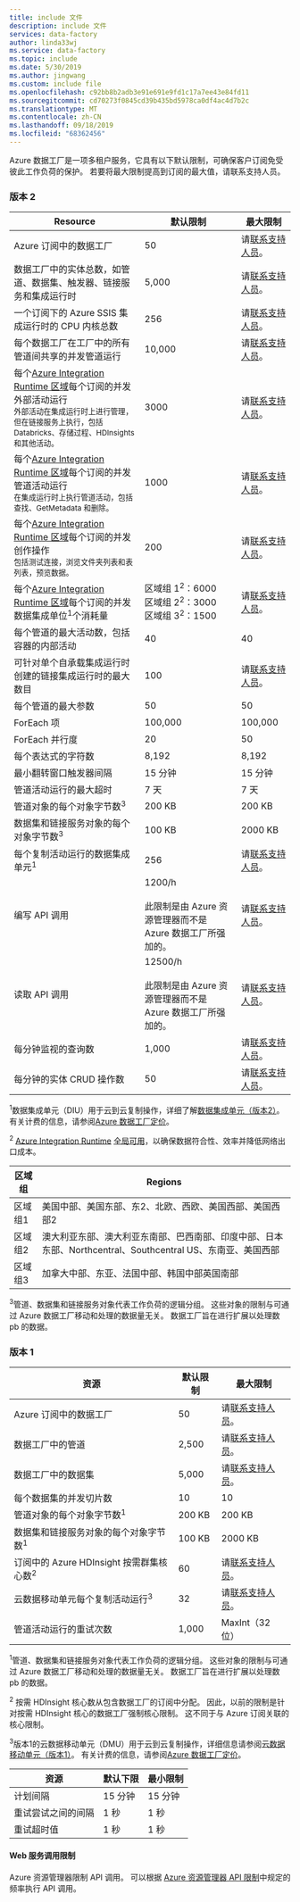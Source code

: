 ```yaml
---
title: include 文件
description: include 文件
services: data-factory
author: linda33wj
ms.service: data-factory
ms.topic: include
ms.date: 5/30/2019
ms.author: jingwang
ms.custom: include file
ms.openlocfilehash: c92bb8b2adb3e91e691e9fd1c17a7ee43e84fd11
ms.sourcegitcommit: cd70273f0845cd39b435bd5978ca0df4ac4d7b2c
ms.translationtype: MT
ms.contentlocale: zh-CN
ms.lasthandoff: 09/18/2019
ms.locfileid: "68362456"
---
```

Azure 数据工厂是一项多租户服务，它具有以下默认限制，可确保客户订阅免受彼此工作负荷的保护。 若要将最大限制提高到订阅的最大值，请联系支持人员。

### <a name="version-2"></a>版本 2

| Resource | 默认限制 | 最大限制 |
| -------- | ------------- | ------------- |
| Azure 订阅中的数据工厂 | 50 | 请[联系支持人员](https://azure.microsoft.com/blog/2014/06/04/azure-limits-quotas-increase-requests/)。 |
| 数据工厂中的实体总数，如管道、数据集、触发器、链接服务和集成运行时 | 5,000 | 请[联系支持人员](https://azure.microsoft.com/blog/2014/06/04/azure-limits-quotas-increase-requests/)。 |
| 一个订阅下的 Azure SSIS 集成运行时的 CPU 内核总数 | 256 | 请[联系支持人员](https://azure.microsoft.com/blog/2014/06/04/azure-limits-quotas-increase-requests/)。 |
| 每个数据工厂在工厂中的所有管道间共享的并发管道运行 | 10,000  | 请[联系支持人员](https://azure.microsoft.com/blog/2014/06/04/azure-limits-quotas-increase-requests/)。 |
| 每个[Azure Integration Runtime 区域](../articles/data-factory/concepts-integration-runtime.md#integration-runtime-location)每个订阅的并发外部活动运行<br><small>外部活动在集成运行时上进行管理，但在链接服务上执行，包括 Databricks、存储过程、HDInsights 和其他活动。</small> | 3000 | 请[联系支持人员](https://azure.microsoft.com/blog/2014/06/04/azure-limits-quotas-increase-requests/)。 |
| 每个[Azure Integration Runtime 区域](../articles/data-factory/concepts-integration-runtime.md#integration-runtime-location)每个订阅的并发管道活动运行 <br><small>在集成运行时上执行管道活动，包括查找、GetMetadata 和删除。</small>| 1000 | 请[联系支持人员](https://azure.microsoft.com/blog/2014/06/04/azure-limits-quotas-increase-requests/)。 |
| 每个[Azure Integration Runtime 区域](../articles/data-factory/concepts-integration-runtime.md#integration-runtime-location)每个订阅的并发创作操作<br><small>包括测试连接，浏览文件夹列表和表列表，预览数据。 | 200 | 请[联系支持人员](https://azure.microsoft.com/blog/2014/06/04/azure-limits-quotas-increase-requests/)。 |
| 每个[Azure Integration Runtime 区域](../articles/data-factory/concepts-integration-runtime.md#integration-runtime-location)每个订阅的并发数据集成单位<sup>1</sup>个消耗量| 区域组 1<sup>2</sup>：6000<br>区域组 2<sup>2</sup>：3000<br>区域组 3<sup>2</sup>：1500 | 请[联系支持人员](https://azure.microsoft.com/blog/2014/06/04/azure-limits-quotas-increase-requests/)。 |
| 每个管道的最大活动数，包括容器的内部活动 | 40 | 40 |
| 可针对单个自承载集成运行时创建的链接集成运行时的最大数目 | 100 | 请[联系支持人员](https://azure.microsoft.com/blog/2014/06/04/azure-limits-quotas-increase-requests/)。 |
| 每个管道的最大参数 | 50 | 50 |
| ForEach 项 | 100,000 | 100,000 |
| ForEach 并行度 | 20 | 50 |
| 每个表达式的字符数 | 8,192 | 8,192 |
| 最小翻转窗口触发器间隔 | 15 分钟 | 15 分钟 |
| 管道活动运行的最大超时 | 7 天 | 7 天 |
| 管道对象的每个对象字节数<sup>3</sup> | 200 KB | 200 KB |
| 数据集和链接服务对象的每个对象字节数<sup>3</sup> | 100 KB | 2000 KB |
| 每个复制活动运行的数据集成单元<sup>1</sup> | 256 | 请[联系支持人员](https://azure.microsoft.com/blog/2014/06/04/azure-limits-quotas-increase-requests/)。 |
| 编写 API 调用 | 1200/h<br/><br/> 此限制是由 Azure 资源管理器而不是 Azure 数据工厂所强加的。 | 请[联系支持人员](https://azure.microsoft.com/blog/2014/06/04/azure-limits-quotas-increase-requests/)。 |
| 读取 API 调用 | 12500/h<br/><br/> 此限制是由 Azure 资源管理器而不是 Azure 数据工厂所强加的。 | 请[联系支持人员](https://azure.microsoft.com/blog/2014/06/04/azure-limits-quotas-increase-requests/)。 |
| 每分钟监视的查询数 | 1,000 | 请[联系支持人员](https://azure.microsoft.com/blog/2014/06/04/azure-limits-quotas-increase-requests/)。 |
| 每分钟的实体 CRUD 操作数 | 50 | 请[联系支持人员](https://azure.microsoft.com/blog/2014/06/04/azure-limits-quotas-increase-requests/)。 |

<sup>1</sup>数据集成单元（DIU）用于云到云复制操作，详细了解[数据集成单元（版本2）](../articles/data-factory/copy-activity-performance.md#data-integration-units)。 有关计费的信息，请参阅[Azure 数据工厂定价](https://azure.microsoft.com/pricing/details/data-factory/)。

<sup>2</sup> [Azure Integration Runtime](../articles/data-factory/concepts-integration-runtime.md#azure-integration-runtime) [全局可用](https://azure.microsoft.com/global-infrastructure/services/)，以确保数据符合性、效率并降低网络出口成本。 

| 区域组 | Regions | 
| -------- | ------ |
| 区域组1 | 美国中部、美国东部、东2、北欧、西欧、美国西部、美国西部2 |
| 区域组2 | 澳大利亚东部、澳大利亚东南部、巴西南部、印度中部、日本东部、Northcentral、Southcentral US、东南亚、美国西部 |
| 区域组3 | 加拿大中部、东亚、法国中部、韩国中部英国南部 |

<sup>3</sup>管道、数据集和链接服务对象代表工作负荷的逻辑分组。 这些对象的限制与可通过 Azure 数据工厂移动和处理的数据量无关。 数据工厂旨在进行扩展以处理数 pb 的数据。

### <a name="version-1"></a>版本 1

| **资源** | **默认限制** | **最大限制** |
| --- | --- | --- |
| Azure 订阅中的数据工厂 |50 |请[联系支持人员](https://azure.microsoft.com/blog/2014/06/04/azure-limits-quotas-increase-requests/)。 |
| 数据工厂中的管道 |2,500 |请[联系支持人员](https://azure.microsoft.com/blog/2014/06/04/azure-limits-quotas-increase-requests/)。 |
| 数据工厂中的数据集 |5,000 |请[联系支持人员](https://azure.microsoft.com/blog/2014/06/04/azure-limits-quotas-increase-requests/)。 |
| 每个数据集的并发切片数 |10 |10 |
| 管道对象的每个对象字节数<sup>1</sup> |200 KB |200 KB |
| 数据集和链接服务对象的每个对象字节数<sup>1</sup> |100 KB |2000 KB |
| 订阅中的 Azure HDInsight 按需群集核心数<sup>2</sup> |60 |请[联系支持人员](https://azure.microsoft.com/blog/2014/06/04/azure-limits-quotas-increase-requests/)。 |
| 云数据移动单元每个复制活动运行<sup>3</sup> |32 |请[联系支持人员](https://azure.microsoft.com/blog/2014/06/04/azure-limits-quotas-increase-requests/)。 |
| 管道活动运行的重试次数 |1,000 |MaxInt（32 位） |

<sup>1</sup>管道、数据集和链接服务对象代表工作负荷的逻辑分组。 这些对象的限制与可通过 Azure 数据工厂移动和处理的数据量无关。 数据工厂旨在进行扩展以处理数 pb 的数据。

<sup>2</sup> 按需 HDInsight 核心数从包含数据工厂的订阅中分配。 因此，以前的限制是针对按需 HDInsight 核心的数据工厂强制核心限制。 这不同于与 Azure 订阅关联的核心限制。

<sup>3</sup>版本1的云数据移动单元（DMU）用于云到云复制操作，详细信息请参阅[云数据移动单元（版本1）](../articles/data-factory/v1/data-factory-copy-activity-performance.md#cloud-data-movement-units)。 有关计费的信息，请参阅[Azure 数据工厂定价](https://azure.microsoft.com/pricing/details/data-factory/)。

| **资源** | **默认下限** | **最小限制** |
| --- | --- | --- |
| 计划间隔 |15 分钟 |15 分钟 |
| 重试尝试之间的间隔 |1 秒 |1 秒 |
| 重试超时值 |1 秒 |1 秒 |

#### <a name="web-service-call-limits"></a>Web 服务调用限制
Azure 资源管理器限制 API 调用。 可以根据 [Azure 资源管理器 API 限制](../articles/azure-subscription-service-limits.md#resource-group-limits)中规定的频率执行 API 调用。

